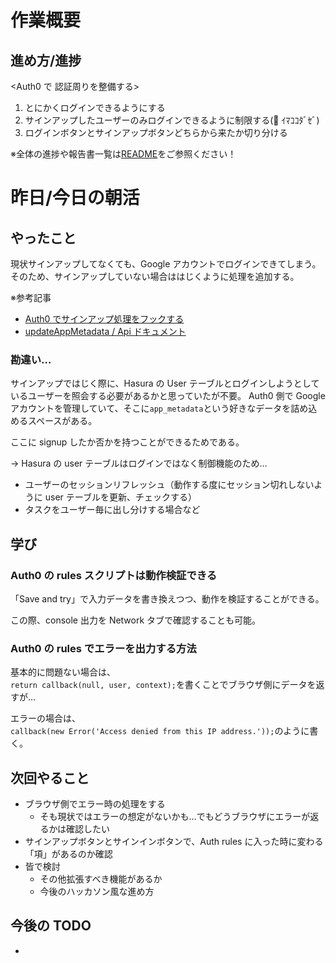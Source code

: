 # 作業概要

## 進め方/進捗

<Auth0 で 認証周りを整備する>

1. とにかくログインできるようにする
2. サインアップしたユーザーのみログインできるように制限する(💪 ｲﾏｺｺﾀﾞｾﾞ)
3. ログインボタンとサインアップボタンどちらから来たか切り分ける

※全体の進捗や報告書一覧は[README](README.md)をご参照ください！

# 昨日/今日の朝活

## やったこと

現状サインアップしてなくても、Google アカウントでログインできてしまう。  
そのため、サインアップしていない場合ははじくように処理を追加する。

※参考記事

- [Auth0 でサインアップ処理をフックする](https://dev.classmethod.jp/articles/hook_signup_logic_using_auth0_rules/)
- [updateAppMetadata / Api ドキュメント](https://auth0.github.io/node-auth0/module-management.ManagementClient.html#updateAppMetadata)

### 勘違い…

サインアップではじく際に、Hasura の User テーブルとログインしようとしているユーザーを照会する必要があるかと思っていたが不要。
Auth0 側で Google アカウントを管理していて、そこに`app_metadata`という好きなデータを詰め込めるスペースがある。

ここに signup したか否かを持つことができるためである。

→ Hasura の user テーブルはログインではなく制御機能のため…

- ユーザーのセッションリフレッシュ（動作する度にセッション切れしないように user テーブルを更新、チェックする）
- タスクをユーザー毎に出し分けする場合など

## 学び

### Auth0 の rules スクリプトは動作検証できる

「Save and try」で入力データを書き換えつつ、動作を検証することができる。

この際、console 出力を Network タブで確認することも可能。

### Auth0 の rules でエラーを出力する方法

基本的に問題ない場合は、  
`return callback(null, user, context);`を書くことでブラウザ側にデータを返すが…

エラーの場合は、  
`callback(new Error('Access denied from this IP address.'));`のように書く。

## 次回やること

- ブラウザ側でエラー時の処理をする
  - そも現状ではエラーの想定がないかも…でもどうブラウザにエラーが返るかは確認したい
- サインアップボタンとサインインボタンで、Auth rules に入った時に変わる「項」があるのか確認
- 皆で検討
  - その他拡張すべき機能があるか
  - 今後のハッカソン風な進め方

## 今後の TODO

-
